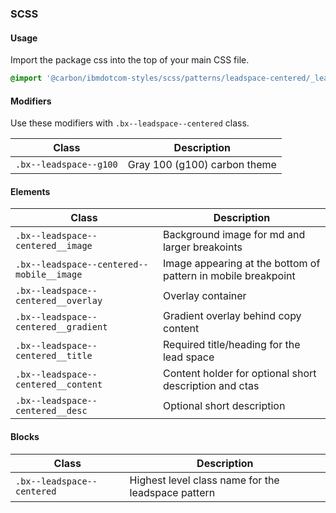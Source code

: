 ### SCSS

#### Usage

Import the package css into the top of your main CSS file.

```css
@import '@carbon/ibmdotcom-styles/scss/patterns/leadspace-centered/_leadspace-centered.scss';
```

#### Modifiers

Use these modifiers with `.bx--leadspace--centered` class.

| Class                  | Description                  |
| ---------------------- | ---------------------------- |
| `.bx--leadspace--g100` | Gray 100 (g100) carbon theme |

#### Elements

| Class                                     | Description                                                   |
| ----------------------------------------- | ------------------------------------------------------------- |
| `.bx--leadspace--centered__image`         | Background image for md and larger breakoints                 |
| `.bx--leadspace--centered--mobile__image` | Image appearing at the bottom of pattern in mobile breakpoint |
| `.bx--leadspace--centered__overlay`       | Overlay container                                             |
| `.bx--leadspace--centered__gradient`      | Gradient overlay behind copy content                          |
| `.bx--leadspace--centered__title`         | Required title/heading for the lead space                     |
| `.bx--leadspace--centered__content`       | Content holder for optional short description and ctas        |
| `.bx--leadspace--centered__desc`          | Optional short description                                    |

#### Blocks

| Class                      | Description                                        |
| -------------------------- | -------------------------------------------------- |
| `.bx--leadspace--centered` | Highest level class name for the leadspace pattern |
